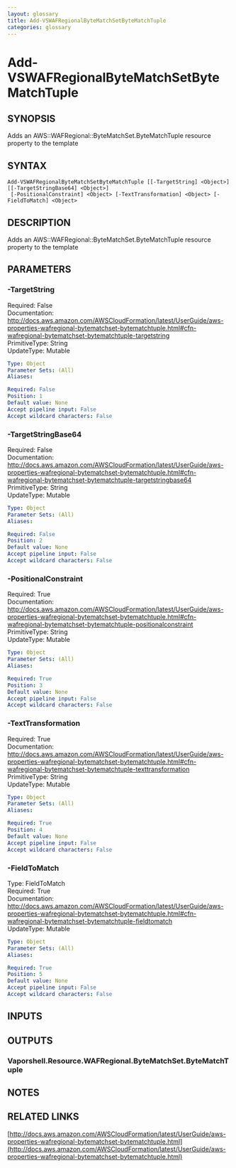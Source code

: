 ```yaml
---
layout: glossary
title: Add-VSWAFRegionalByteMatchSetByteMatchTuple
categories: glossary
---
```


# Add-VSWAFRegionalByteMatchSetByteMatchTuple

## SYNOPSIS
Adds an AWS::WAFRegional::ByteMatchSet.ByteMatchTuple resource property to the template

## SYNTAX

```
Add-VSWAFRegionalByteMatchSetByteMatchTuple [[-TargetString] <Object>] [[-TargetStringBase64] <Object>]
 [-PositionalConstraint] <Object> [-TextTransformation] <Object> [-FieldToMatch] <Object>
```

## DESCRIPTION
Adds an AWS::WAFRegional::ByteMatchSet.ByteMatchTuple resource property to the template

## PARAMETERS

### -TargetString
Required: False    
Documentation: http://docs.aws.amazon.com/AWSCloudFormation/latest/UserGuide/aws-properties-wafregional-bytematchset-bytematchtuple.html#cfn-wafregional-bytematchset-bytematchtuple-targetstring    
PrimitiveType: String    
UpdateType: Mutable

```yaml
Type: Object
Parameter Sets: (All)
Aliases: 

Required: False
Position: 1
Default value: None
Accept pipeline input: False
Accept wildcard characters: False
```

### -TargetStringBase64
Required: False    
Documentation: http://docs.aws.amazon.com/AWSCloudFormation/latest/UserGuide/aws-properties-wafregional-bytematchset-bytematchtuple.html#cfn-wafregional-bytematchset-bytematchtuple-targetstringbase64    
PrimitiveType: String    
UpdateType: Mutable

```yaml
Type: Object
Parameter Sets: (All)
Aliases: 

Required: False
Position: 2
Default value: None
Accept pipeline input: False
Accept wildcard characters: False
```

### -PositionalConstraint
Required: True    
Documentation: http://docs.aws.amazon.com/AWSCloudFormation/latest/UserGuide/aws-properties-wafregional-bytematchset-bytematchtuple.html#cfn-wafregional-bytematchset-bytematchtuple-positionalconstraint    
PrimitiveType: String    
UpdateType: Mutable

```yaml
Type: Object
Parameter Sets: (All)
Aliases: 

Required: True
Position: 3
Default value: None
Accept pipeline input: False
Accept wildcard characters: False
```

### -TextTransformation
Required: True    
Documentation: http://docs.aws.amazon.com/AWSCloudFormation/latest/UserGuide/aws-properties-wafregional-bytematchset-bytematchtuple.html#cfn-wafregional-bytematchset-bytematchtuple-texttransformation    
PrimitiveType: String    
UpdateType: Mutable

```yaml
Type: Object
Parameter Sets: (All)
Aliases: 

Required: True
Position: 4
Default value: None
Accept pipeline input: False
Accept wildcard characters: False
```

### -FieldToMatch
Type: FieldToMatch    
Required: True    
Documentation: http://docs.aws.amazon.com/AWSCloudFormation/latest/UserGuide/aws-properties-wafregional-bytematchset-bytematchtuple.html#cfn-wafregional-bytematchset-bytematchtuple-fieldtomatch    
UpdateType: Mutable

```yaml
Type: Object
Parameter Sets: (All)
Aliases: 

Required: True
Position: 5
Default value: None
Accept pipeline input: False
Accept wildcard characters: False
```

## INPUTS

## OUTPUTS

### Vaporshell.Resource.WAFRegional.ByteMatchSet.ByteMatchTuple

## NOTES

## RELATED LINKS

[http://docs.aws.amazon.com/AWSCloudFormation/latest/UserGuide/aws-properties-wafregional-bytematchset-bytematchtuple.html](http://docs.aws.amazon.com/AWSCloudFormation/latest/UserGuide/aws-properties-wafregional-bytematchset-bytematchtuple.html)

